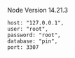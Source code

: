 Node Version 14.21.3
```
host: "127.0.0.1",
user: "root",
password: "root",
database: "pin",
port: 3307
```